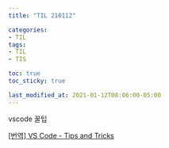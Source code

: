 ```yaml
---
title: "TIL 210112"

categories:
- TIL
tags:
- TIL
- TIS

toc: true
toc_sticky: true

last_modified_at: 2021-01-12T08:06:00-05:00
---
```

vscode 꿀팁

[\[번역\] VS Code - Tips and Tricks](https://blog.ull.im/engineering/2018/11/19/vs-code-tips-and-tricks.html)
